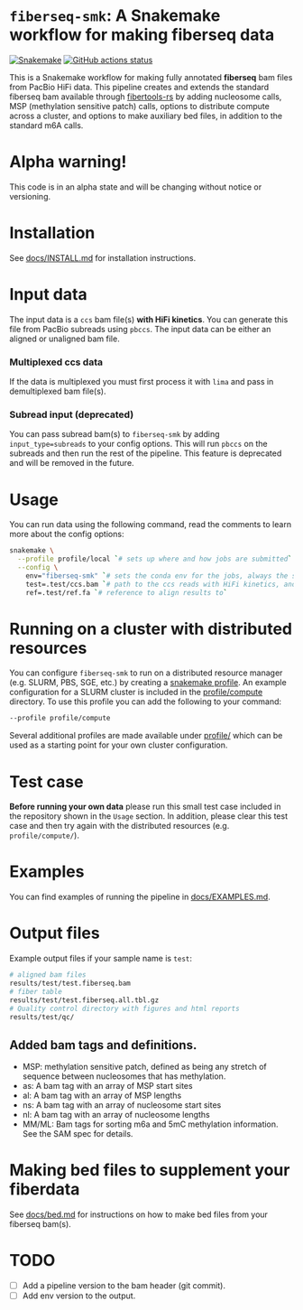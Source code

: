 # `fiberseq-smk`: A Snakemake workflow for making **fiberseq** data

[![Snakemake](https://img.shields.io/badge/snakemake-≥7.20-brightgreen.svg)](https://snakemake.github.io)
[![GitHub actions status](https://github.com/StergachisLab/fiberseq-smk/workflows/Tests/badge.svg?branch=main)](https://github.com/StergachisLab/fiberseq-smk/actions?query=branch%3Amain+workflow%3ATests)

This is a Snakemake workflow for making fully annotated **fiberseq** bam files from PacBio HiFi data. This pipeline creates and extends the standard fiberseq bam available through [fibertools-rs](https://github.com/mrvollger/fibertools-rs) by adding nucleosome calls, MSP (methylation sensitive patch) calls, options to distribute compute across a cluster, and options to make auxiliary bed files, in addition to the standard m6A calls. 

# Alpha warning!
This code is in an alpha state and will be changing without notice or versioning.

# Installation
See [docs/INSTALL.md](docs/INSTALL.md) for installation instructions.

# Input data
The input data is a `ccs` bam file(s) **with HiFi kinetics**. You can generate this file from PacBio subreads using `pbccs`. The input data can be either an aligned or unaligned bam file.

### Multiplexed ccs data
If the data is multiplexed you must first process it with `lima` and pass in demultiplexed bam file(s).

### Subread input (deprecated)
You can pass subread bam(s) to `fiberseq-smk` by adding `input_type=subreads` to your config options. This will run `pbccs` on the subreads and then run the rest of the pipeline. This feature is deprecated and will be removed in the future.
# Usage
You can run data using the following command, read the comments to learn more about the config options:
```bash
snakemake \
  --profile profile/local `# sets up where and how jobs are submitted` \
  --config \
    env="fiberseq-smk" `# sets the conda env for the jobs, always the same` \
    test=.test/ccs.bam `# path to the ccs reads with HiFi kinetics, and the key sets the sample name` \
    ref=.test/ref.fa `# reference to align results to`  
```
# Running on a cluster with distributed resources
You can configure `fiberseq-smk` to run on a distributed resource manager (e.g. SLURM, PBS, SGE, etc.) by creating a [snakemake profile](https://snakemake.readthedocs.io/en/stable/executing/cli.html#profiles). An example configuration for a SLURM cluster is included in the [profile/compute](profile/compute) directory. To use this profile you can add the following to your command:
```bash
--profile profile/compute
```
Several additional profiles are made available under [profile/](profile/) which can be used as a starting point for your own cluster configuration.
# Test case
**Before running your own data** please run this small test case included in the repository shown in the `Usage` section. In addition, please clear this test case and then try again with the distributed resources (e.g. `profile/compute/`). 

# Examples 
You can find examples of running the pipeline in [docs/EXAMPLES.md](docs/EXAMPLES.md).

# Output files
Example output files if your sample name is `test`:
```bash
# aligned bam files 
results/test/test.fiberseq.bam
# fiber table 
results/test/test.fiberseq.all.tbl.gz 
# Quality control directory with figures and html reports
results/test/qc/
```

## Added bam tags and definitions.
- MSP: methylation sensitive patch, defined as being any stretch of sequence between nucleosomes that has methylation.
- as: A bam tag with an array of MSP start sites
- al: A bam tag with an array of MSP lengths
- ns: A bam tag with an array of nucleosome start sites
- nl: A bam tag with an array of nucleosome lengths
- MM/ML: Bam tags for sorting m6a and 5mC methylation information. See the SAM spec for details.

# Making bed files to supplement your fiberdata
See [docs/bed.md](docs/bed.md) for instructions on how to make bed files from your fiberseq bam(s).

# TODO
- [ ] Add a pipeline version to the bam header (git commit).
- [ ] Add env version to the output. 
